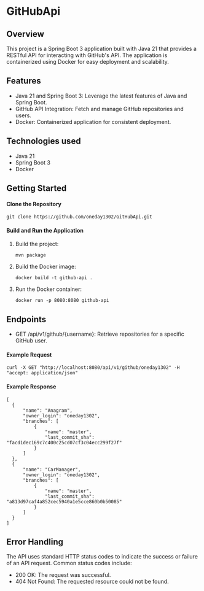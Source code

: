 # GitHubApi
## Overview
This project is a Spring Boot 3 application built with Java 21 that provides a RESTful API for interacting with GitHub's API. The application is containerized using Docker for easy deployment and scalability.
## Features
- Java 21 and Spring Boot 3: Leverage the latest features of Java and Spring Boot.
- GitHub API Integration: Fetch and manage GitHub repositories and users.
- Docker: Containerized application for consistent deployment.
## Technologies used
- Java 21
- Spring Boot 3
- Docker
## Getting Started
#### Clone the Repository
```
git clone https://github.com/oneday1302/GitHubApi.git
```
#### Build and Run the Application
1. Build the project:
   ```
   mvn package
   ```
2. Build the Docker image:
   ```
   docker build -t github-api .
   ```
3. Run the Docker container:
   ```
   docker run -p 8080:8080 github-api
   ```
## Endpoints
- GET /api/v1/github/{username}: Retrieve repositories for a specific GitHub user.
#### Example Request
  ```
  curl -X GET "http://localhost:8080/api/v1/github/oneday1302" -H "accept: application/json"
  ```
#### Example Response
  ```
  [
    {
        "name": "Anagram",
        "owner_login": "oneday1302",
        "branches": [
            {
                "name": "master",
                "last_commit_sha": "facd1dec169c7c400c25cd07cf3c04ecc299f27f"
            }
        ]
    },
    {
        "name": "CarManager",
        "owner_login": "oneday1302",
        "branches": [
            {
                "name": "master",
                "last_commit_sha": "a813d97caf4a852cec5940a1e5cce860b0b50085"
            }
        ]
    }
]
```
## Error Handling
The API uses standard HTTP status codes to indicate the success or failure of an API request.
Common status codes include:
- 200 OK: The request was successful.
- 404 Not Found: The requested resource could not be found.
